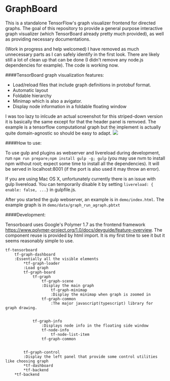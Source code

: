 # GraphBoard

This is a standalone TensorFlow's graph visualizer frontend for directed graphs. The goal of this repository to provide a general purpose interactive graph visualizer (which TensorBoard already pretty much provided), as well as providing necessary documentations.


(Work in progress and help welcomed) I have removed as much unnecessary parts as I can safely identify in the first look. There are likely still a lot of clean up that can be done (I didn't remove any node.js dependencies for example). The code is working now. 


####TensorBoard graph visualization features:
* Load/reload files that include graph definitions in protobuf format.
* Automatic layout
* Foldable hierarchy
* Minimap which is also a avigator.
* Display node information in a foldable floating window

I was too lazy to inlcude an actual screenshot for this striped-down version it is basically the same except for that the header panel is remvoed. The example is a tensorflow computational graph but the implement is actually quite domain-agnostic so should be easy to adapt.
![](https://www.tensorflow.org/images/graph_vis_animation.gif)

####How to use:

To use gulp and plugins as webserver and livereload during development, run 
`npm run prepare;npm install gulp -g; gulp` 
(you may use nvm to install npm without root; expect some time to install all the dependencies). It will be served in localhost:8001 (if the port is also used it may throw an error). 

If you are using Mac OS X, unfortunately currently there is an issue with gulp livereload. You can temporarily disable it by setting 
`livereload: {     enable: false, ...}` in gulpfile.js.

After you started the gulp webserver, an example is in `demo/index.html`. The example graph is in `demo/data/graph_run_agraph.pbtxt`


####Development:

Tensorboard uses Google's Polymer 1.7 as the frontend framework https://www.polymer-project.org/1.0/docs/devguide/feature-overview. The component reuse is provided by html import. It is my first time to see it but it seems reasonably simple to use.
```
tf-tensorboard
    tf-graph-dashboard
    :Essentially all the visible elements
        *tf-graph-loader
        :Load graph
        tf-graph-board
            tf-graph
                tf-graph-scene
                :Display the main graph
                    tf-graph-minimap
                    :Display the minimap when graph is zoomed in
                tf-graph-common
                    :The major javascript(typescript) library for graph drawing.

                
            tf-graph-info 
                :Displays node info in the floating side window  
                tf-node-info 
                    tf-node-list-item
                tf-graph-common


        tf-graph-control
        :Display the left panel that provide some control utilities like choosing graph
        *tf-dashboard
        *tf-backend
    *tf-backend
```
